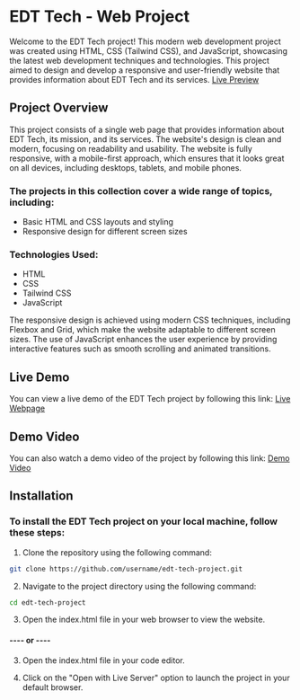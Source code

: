 # EDT Tech - Web Project

Welcome to the EDT Tech project! This modern web development project was created using HTML, CSS (Tailwind CSS), and JavaScript, showcasing the latest web development techniques and technologies. This project aimed to design and develop a responsive and user-friendly website that provides information about EDT Tech and its services. [Live Preview](https://skill-smooth.netlify.app/)

## Project Overview 

This project consists of a single web page that provides information about EDT Tech, its mission, and its services. The website's design is clean and modern, focusing on readability and usability. The website is fully responsive, with a mobile-first approach, which ensures that it looks great on all devices, including desktops, tablets, and mobile phones.

### The projects in this collection cover a wide range of topics, including:

- Basic HTML and CSS layouts and styling
- Responsive design for different screen sizes

### Technologies Used:

- HTML
- CSS
- Tailwind CSS
- JavaScript

The responsive design is achieved using modern CSS techniques, including Flexbox and Grid, which make the website adaptable to different screen sizes. The use of JavaScript enhances the user experience by providing interactive features such as smooth scrolling and animated transitions.

## Live Demo

You can view a live demo of the EDT Tech project by following this link: [Live Webpage](https://skill-smooth.netlify.app/)

## Demo Video

You can also watch a demo video of the project by following this link: [Demo Video](https://www.linkedin.com/posts/dhanush-theijas_webdevelopment-javascript-css-activity-7053691085197352960-LF7G?utm_source=share&utm_medium=member_desktop)

## Installation

### To install the EDT Tech project on your local machine, follow these steps:

1. Clone the repository using the following command:

```bash
git clone https://github.com/username/edt-tech-project.git
```

2. Navigate to the project directory using the following command:

```bash
cd edt-tech-project
```

3. Open the index.html file in your web browser to view the website.

#### ---- or ----

3. Open the index.html file in your code editor.

4. Click on the "Open with Live Server" option to launch the project in your default browser.
